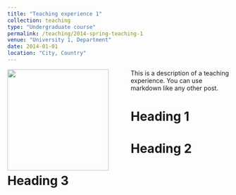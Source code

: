 ```yaml
---
title: "Teaching experience 1"
collection: teaching
type: "Undergraduate course"
permalink: /teaching/2014-spring-teaching-1
venue: "University 1, Department"
date: 2014-01-01
location: "City, Country"
---
```

<img src='/images/profile.png' width="230" align="left" style="margin-right:50px">  
This is a description of a teaching experience. You can use markdown like any other post.

Heading 1
======

Heading 2
======

Heading 3
======
